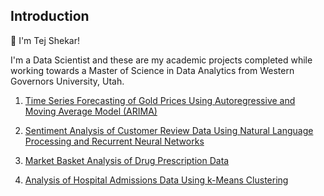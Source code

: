 ## Introduction

👋 I'm Tej Shekar! 

I'm a Data Scientist and these are my academic projects completed while working towards a Master of Science in Data Analytics from Western Governors University, Utah. 


1. [Time Series Forecasting of Gold Prices Using Autoregressive and Moving Average Model (ARIMA)](https://github.com/tshekar9/Data-Scientist-Portfolio/blob/main/Time-Series%20Forecasting%20of%20Gold%20Futures%20Using%20ARIMA/Project_Summary.md)

2. [Sentiment Analysis of Customer Review Data Using Natural Language Processing and Recurrent Neural Networks](https://github.com/tshekar9/Data-Scientist-Portfolio/blob/main/Sentiment%20Analysis%20Using%20NLP%20and%20RNN/Sentiment%20Analysis%20of%20Customer%20Review%20Data.ipynb)

3. [Market Basket Analysis of Drug Prescription Data](https://github.com/tshekar9/Data-Scientist-Portfolio/blob/main/Market%20Basket%20Analysis%20of%20Drug%20Prescription%20Data/%20Market%20Basket%20Analysis%20of%20Prescription%20Data%20.ipynb)

4. [Analysis of Hospital Admissions Data Using k-Means Clustering](https://github.com/tshekar9/Data-Scientist-Portfolio/edit/main/README.md#:~:text=README.md) 

